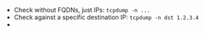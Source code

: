 - Check without FQDNs, just IPs: `tcpdump -n ...`
- Check against a specific destination IP: `tcpdump -n dst 1.2.3.4`
- 
